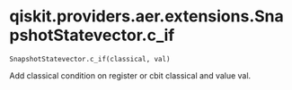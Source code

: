 # qiskit.providers.aer.extensions.SnapshotStatevector.c\_if

`SnapshotStatevector.c_if(classical, val)`

Add classical condition on register or cbit classical and value val.
